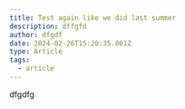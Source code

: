 ```yaml
---
title: Test again like we did last summer
description: dffgfd
author: dfgdf
date: 2024-02-26T15:20:35.001Z
type: Article
tags:
  - article
---
```

dfgdfg
